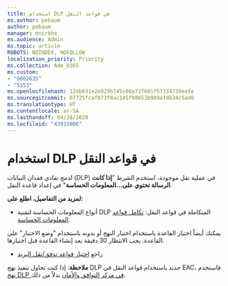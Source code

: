 ```yaml
---
title: استخدام DLP في قواعد النقل
ms.author: pebaum
author: pebaum
manager: mnirkhe
ms.audience: Admin
ms.topic: article
ROBOTS: NOINDEX, NOFOLLOW
localization_priority: Priority
ms.collection: Adm_O365
ms.custom:
- "9002635"
- "5153"
ms.openlocfilehash: 124b031e2e029b745c66a71f681f57134739eafe
ms.sourcegitcommit: 07725fcaf073f0ac145f98653b989afdb34c5ad0
ms.translationtype: HT
ms.contentlocale: ar-SA
ms.lasthandoff: 04/28/2020
ms.locfileid: "43915006"
---
```

# <a name="using-dlp-in-transport-rules"></a>استخدام DLP في قواعد النقل

لدمج تفادي فقدان البيانات (DLP) في عملية نقل موجودة، استخدم الشرط "**إذا كانت الرسالة تحتوي على...المعلومات الحساسة**" في إعداد قاعدة النقل.

**لمزيد من التفاصيل، اطلع على:**

- أنواع المعلومات الحساسة لتقنية DLP المتكاملة في قواعد النقل: [تكامل قواعد المعلومات الحساسة](https://docs.microsoft.com/exchange/security-and-compliance/data-loss-prevention/integrate-sensitive-information-rules).

يمكنك أيضاً اختبار القاعدة باستخدام اختبار النهج أو بدونه باستخدام "وضع الاختبار" على القاعدة.  يجب الانتظار 30 دقيقة بعد إنشاء القاعدة قبل اختبارها.

- راجع [اختبار قواعد تدفق/نقل البريد](https://docs.microsoft.com/exchange/security-and-compliance/mail-flow-rules/test-mail-flow-rules)

**ملاحظة**: إذا كنت تحاول تنفيذ نهج DLP جديد باستخدام قواعد النقل في EAC، فاستخدم [نهج DLP في مركز التوافق والأمان](https://docs.microsoft.com/microsoft-365/compliance/data-loss-prevention-policies?view=o365-worldwide) بدلاً من ذلك.

